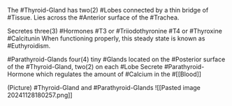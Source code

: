 The #Thyroid-Gland has two(2) #Lobes connected by a thin bridge of #Tissue. Lies across the #Anterior surface of the #Trachea. 

Secretes three(3) #Hormones 
	#T3 or #Triiodothyronine
	#T4 or #Thyroxine
	#Calcitunin
When functioning properly, this steady state is known as #Euthyroidism.

#Parathyroid-Glands 
	four(4) tiny #Glands located on the #Posterior surface of the #Thyroid-Gland, two(2) on each #Lobe 
	Secrete #Parathyroid-Hormone which regulates the amount of #Calcium in the #[[Blood]] 

(Picture)
	#Thyroid-Gland and #Parathyroid-Glands 
		![[Pasted image 20241128180257.png]]















